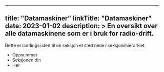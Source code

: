 
---
title: "Datamaskiner"
linkTitle: "Datamaskiner"
date: 2023-01-02
description: >
  En oversikt over alle datamaskinene som er i bruk for radio-drift.
---

Dette er landingssiden til en seksjon et sted nede i seksjonshierarkiet.

* Oppsummer
* Seksjonen din
* Her


